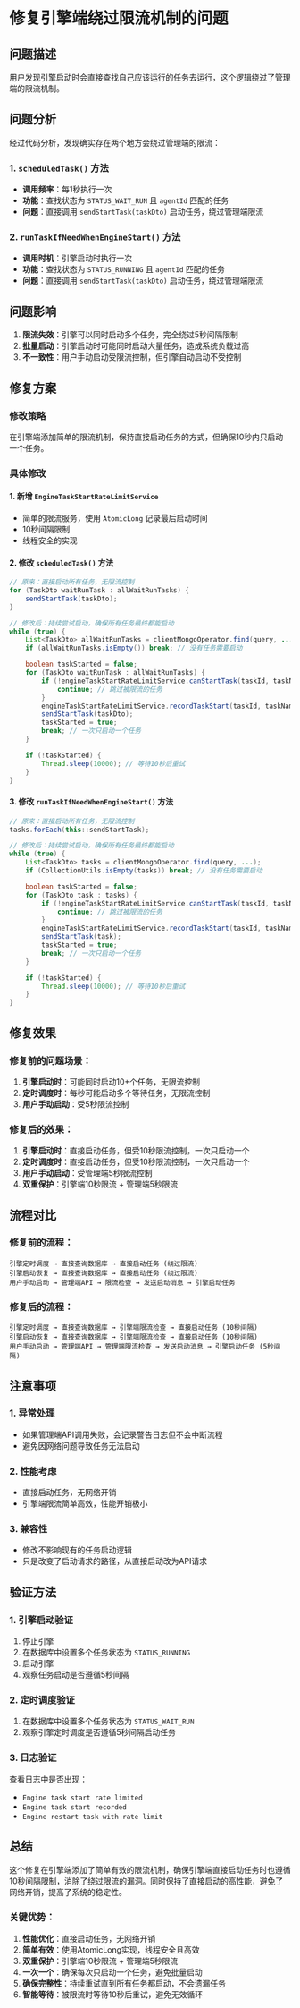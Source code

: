 # 修复引擎端绕过限流机制的问题

## 问题描述

用户发现引擎启动时会直接查找自己应该运行的任务去运行，这个逻辑绕过了管理端的限流机制。

## 问题分析

经过代码分析，发现确实存在两个地方会绕过管理端的限流：

### 1. `scheduledTask()` 方法
- **调用频率**：每1秒执行一次
- **功能**：查找状态为 `STATUS_WAIT_RUN` 且 `agentId` 匹配的任务
- **问题**：直接调用 `sendStartTask(taskDto)` 启动任务，绕过管理端限流

### 2. `runTaskIfNeedWhenEngineStart()` 方法  
- **调用时机**：引擎启动时执行一次
- **功能**：查找状态为 `STATUS_RUNNING` 且 `agentId` 匹配的任务
- **问题**：直接调用 `sendStartTask(taskDto)` 启动任务，绕过管理端限流

## 问题影响

1. **限流失效**：引擎可以同时启动多个任务，完全绕过5秒间隔限制
2. **批量启动**：引擎启动时可能同时启动大量任务，造成系统负载过高
3. **不一致性**：用户手动启动受限流控制，但引擎自动启动不受控制

## 修复方案

### 修改策略
在引擎端添加简单的限流机制，保持直接启动任务的方式，但确保10秒内只启动一个任务。

### 具体修改

#### 1. 新增 `EngineTaskStartRateLimitService`
- 简单的限流服务，使用 `AtomicLong` 记录最后启动时间
- 10秒间隔限制
- 线程安全的实现

#### 2. 修改 `scheduledTask()` 方法
```java
// 原来：直接启动所有任务，无限流控制
for (TaskDto waitRunTask : allWaitRunTasks) {
    sendStartTask(taskDto);
}

// 修改后：持续尝试启动，确保所有任务最终都能启动
while (true) {
    List<TaskDto> allWaitRunTasks = clientMongoOperator.find(query, ...);
    if (allWaitRunTasks.isEmpty()) break; // 没有任务需要启动

    boolean taskStarted = false;
    for (TaskDto waitRunTask : allWaitRunTasks) {
        if (!engineTaskStartRateLimitService.canStartTask(taskId, taskName)) {
            continue; // 跳过被限流的任务
        }
        engineTaskStartRateLimitService.recordTaskStart(taskId, taskName);
        sendStartTask(taskDto);
        taskStarted = true;
        break; // 一次只启动一个任务
    }

    if (!taskStarted) {
        Thread.sleep(10000); // 等待10秒后重试
    }
}
```

#### 3. 修改 `runTaskIfNeedWhenEngineStart()` 方法
```java
// 原来：直接启动所有任务，无限流控制
tasks.forEach(this::sendStartTask);

// 修改后：持续尝试启动，确保所有任务最终都能启动
while (true) {
    List<TaskDto> tasks = clientMongoOperator.find(query, ...);
    if (CollectionUtils.isEmpty(tasks)) break; // 没有任务需要启动

    boolean taskStarted = false;
    for (TaskDto task : tasks) {
        if (!engineTaskStartRateLimitService.canStartTask(taskId, taskName)) {
            continue; // 跳过被限流的任务
        }
        engineTaskStartRateLimitService.recordTaskStart(taskId, taskName);
        sendStartTask(task);
        taskStarted = true;
        break; // 一次只启动一个任务
    }

    if (!taskStarted) {
        Thread.sleep(10000); // 等待10秒后重试
    }
}
```

## 修复效果

### 修复前的问题场景：
1. **引擎启动时**：可能同时启动10+个任务，无限流控制
2. **定时调度时**：每秒可能启动多个等待任务，无限流控制
3. **用户手动启动**：受5秒限流控制

### 修复后的效果：
1. **引擎启动时**：直接启动任务，但受10秒限流控制，一次只启动一个
2. **定时调度时**：直接启动任务，但受10秒限流控制，一次只启动一个
3. **用户手动启动**：受管理端5秒限流控制
4. **双重保护**：引擎端10秒限流 + 管理端5秒限流

## 流程对比

### 修复前的流程：
```
引擎定时调度 → 直接查询数据库 → 直接启动任务 (绕过限流)
引擎启动恢复 → 直接查询数据库 → 直接启动任务 (绕过限流)
用户手动启动 → 管理端API → 限流检查 → 发送启动消息 → 引擎启动任务
```

### 修复后的流程：
```
引擎定时调度 → 直接查询数据库 → 引擎端限流检查 → 直接启动任务 (10秒间隔)
引擎启动恢复 → 直接查询数据库 → 引擎端限流检查 → 直接启动任务 (10秒间隔)
用户手动启动 → 管理端API → 管理端限流检查 → 发送启动消息 → 引擎启动任务 (5秒间隔)
```

## 注意事项

### 1. 异常处理
- 如果管理端API调用失败，会记录警告日志但不会中断流程
- 避免因网络问题导致任务无法启动

### 2. 性能考虑
- 直接启动任务，无网络开销
- 引擎端限流简单高效，性能开销极小

### 3. 兼容性
- 修改不影响现有的任务启动逻辑
- 只是改变了启动请求的路径，从直接启动改为API请求

## 验证方法

### 1. 引擎启动验证
1. 停止引擎
2. 在数据库中设置多个任务状态为 `STATUS_RUNNING`
3. 启动引擎
4. 观察任务启动是否遵循5秒间隔

### 2. 定时调度验证  
1. 在数据库中设置多个任务状态为 `STATUS_WAIT_RUN`
2. 观察引擎定时调度是否遵循5秒间隔启动任务

### 3. 日志验证
查看日志中是否出现：
- `Engine task start rate limited`
- `Engine task start recorded`
- `Engine restart task with rate limit`

## 总结

这个修复在引擎端添加了简单有效的限流机制，确保引擎端直接启动任务时也遵循10秒间隔限制，消除了绕过限流的漏洞。同时保持了直接启动的高性能，避免了网络开销，提高了系统的稳定性。

### 关键优势：
1. **性能优化**：直接启动任务，无网络开销
2. **简单有效**：使用AtomicLong实现，线程安全且高效
3. **双重保护**：引擎端10秒限流 + 管理端5秒限流
4. **一次一个**：确保每次只启动一个任务，避免批量启动
5. **确保完整性**：持续重试直到所有任务都启动，不会遗漏任务
6. **智能等待**：被限流时等待10秒后重试，避免无效循环
